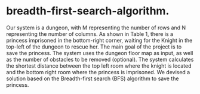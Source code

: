 # breadth-first-search-algorithm.
Our system is a dungeon, with M representing the number of rows and N representing the number of columns. As shown in Table 1, there is a princess imprisoned in the bottom-right corner, waiting for the Knight in the top-left of the dungeon to rescue her. The main goal of the project is to save the princess. The system uses the dungeon floor map as input, as well as the number of obstacles to be removed (optional). The system calculates the shortest distance between the top left room where the knight is located and the bottom right room where the princess is imprisoned. We devised a solution based on the Breadth-first search (BFS) algorithm to save the princess.
